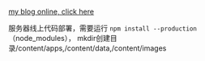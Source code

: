 [my blog online, click here](http://blog.yami.group/)

服务器线上代码部署，需要运行 `npm install --production` （node_modules），
mkdir创建目录/content/apps,/content/data,/content/images